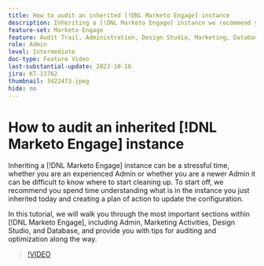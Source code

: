 ```yaml
---
title: How to audit an inherited [!DNL Marketo Engage] instance
description: Inheriting a [!DNL Marketo Engage] instance we recommend you spend time understanding what is in the instance, and creating a plan of action to update the configuration. This tutorial covers the most important sections within [!DNL Marketo Engage], including Admin, Marketing Activities, Design Studio, and Database, and provide you with tips for auditing and optimization along the way.
feature-set: Marketo Engage
feature: Audit Trail, Administration, Design Studio, Marketing, Database
role: Admin
level: Intermediate
doc-type: Feature Video
last-substantial-update: 2023-10-16
jira: KT-13762
thumbnail: 3422473.jpeg
hide: no
---
```


# How to audit an inherited [!DNL Marketo Engage] instance

Inheriting a [!DNL Marketo Engage] instance can be a stressful time, whether you are an experienced Admin or whether you are a newer Admin it can be difficult to know where to start cleaning up. To start off, we recommend you spend time understanding what is in the instance you just inherited today and creating a plan of action to update the configuration.

In this tutorial, we will walk you through the most important sections within [!DNL Marketo Engage], including Admin, Marketing Activities, Design Studio, and Database, and provide you with tips for auditing and optimization along the way.

>[!VIDEO](https://video.tv.adobe.com/v/3422473/?learn=on)